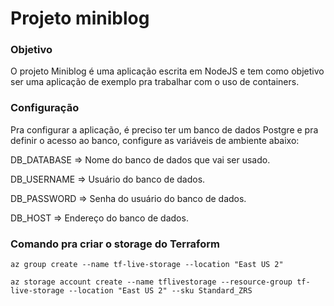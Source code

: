 # Projeto miniblog

### Objetivo
O projeto Miniblog é uma aplicação escrita em NodeJS e tem como objetivo ser uma aplicação de exemplo pra trabalhar com o uso de containers.

### Configuração
Pra configurar a aplicação, é preciso ter um banco de dados Postgre e pra definir o acesso ao banco, configure as variáveis de ambiente abaixo:

DB_DATABASE => Nome do banco de dados que vai ser usado.

DB_USERNAME => Usuário do banco de dados.

DB_PASSWORD => Senha do usuário do banco de dados.

DB_HOST => Endereço do banco de dados.

### Comando pra criar o storage do Terraform

```
az group create --name tf-live-storage --location "East US 2"

az storage account create --name tflivestorage --resource-group tf-live-storage --location "East US 2" --sku Standard_ZRS
```
